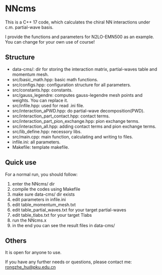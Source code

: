 # NNcms

This is a C++ 17 code, which calculates the chiral NN interactions under c.m. partial-wave basis.

I provide the functions and parameters for N2LO-EMN500 as an example. You can change for your own use of course!

## Structure

- data-cms/: dir for storing the interaction matrix, partial-waves table and momentum mesh.
- src/basic_math.hpp: basic math functions.
- src/configs.hpp: configuration structure for all parameters.
- src/constants.hpp: constants.
- src/gauss_legendre: computes gauss-legendre mesh points and weights. You can replace it.
- src/infile.hpp: used for read .ini file.
- src/interaction_aPWD.hpp: do partial-wave decomposition(PWD).
- src/interaction_part_contact.hpp: contact terms.
- src/interaction_part_pion_exchange.hpp: pion exchange terms.
- src/interaction_all.hpp: adding contact terms and pion exchange terms.
- src/lib_define.hpp: necessory libs.
- src/main.cpp: main function, calculating and writing to files.
- infile.ini: all parameters.
- Makefile: template makefile.

## Quick use

For a normal run, you should follow:

1. enter the NNcms/ dir
2. compile the codes using Makefile
3. make sure data-cms/ dir exists
4. edit parameters in infile.ini
5. edit table_momentum_mesh.txt
6. edit table_partial_waves.txt for your target partial-waves
7. edit table_tlabs.txt for your target Tlabs
8. run the NNcms.x
9. in the end you can see the result files in data-cms/

## Others

It is open for anyone to use.

If you have any further needs or questions, please contact me: rongzhe_hu@pku.edu.cn
